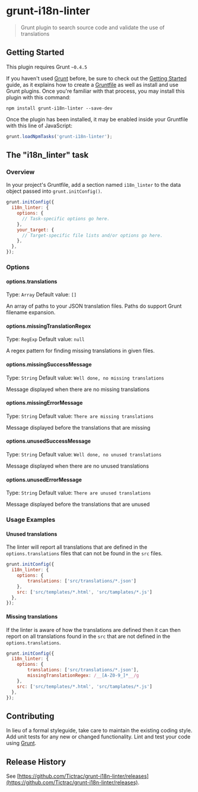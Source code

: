 # grunt-i18n-linter

> Grunt plugin to search source code and validate the use of translations

## Getting Started
This plugin requires Grunt `~0.4.5`

If you haven't used [Grunt](http://gruntjs.com/) before, be sure to check out the [Getting Started](http://gruntjs.com/getting-started) guide, as it explains how to create a [Gruntfile](http://gruntjs.com/sample-gruntfile) as well as install and use Grunt plugins. Once you're familiar with that process, you may install this plugin with this command:

```shell
npm install grunt-i18n-linter --save-dev
```

Once the plugin has been installed, it may be enabled inside your Gruntfile with this line of JavaScript:

```js
grunt.loadNpmTasks('grunt-i18n-linter');
```

## The "i18n_linter" task

### Overview
In your project's Gruntfile, add a section named `i18n_linter` to the data object passed into `grunt.initConfig()`.

```js
grunt.initConfig({
  i18n_linter: {
    options: {
      // Task-specific options go here.
    },
    your_target: {
      // Target-specific file lists and/or options go here.
    },
  },
});
```

### Options

#### options.translations
Type: `Array`
Default value: `[]`

An array of paths to your JSON translation files. Paths do support Grunt filename expansion.

#### options.missingTranslationRegex
Type: `RegExp`
Default value: `null`

A regex pattern for finding missing translations in given files.

#### options.missingSuccessMessage
Type: `String`
Default value: `Well done, no missing translations`

Message displayed when there are no missing translations

#### options.missingErrorMessage
Type: `String`
Default value: `There are missing translations`

Message displayed before the translations that are missing

#### options.unusedSuccessMessage
Type: `String`
Default value: `Well done, no unused translations`

Message displayed when there are no unused translations

#### options.unusedErrorMessage
Type: `String`
Default value: `There are unused translations`

Message displayed before the translations that are unused

### Usage Examples

#### Unused translations
The linter will report all translations that are defined in the ```options.translations``` files that can not be found in the ```src``` files.

```js
grunt.initConfig({
  i18n_linter: {
    options: {
        translations: ['src/translations/*.json']
    },
    src: ['src/templates/*.html', 'src/tamplates/*.js']
  },
});
```

#### Missing translations
If the linter is aware of how the translations are defined then it can then report on all translations found in the ```src``` that are not defined in the ```options.translations```.

```js
grunt.initConfig({
  i18n_linter: {
    options: {
        translations: ['src/translations/*.json'],
        missingTranslationRegex: /__[A-Z0-9_]*__/g
    },
    src: ['src/templates/*.html', 'src/tamplates/*.js']
  },
});
```

## Contributing
In lieu of a formal styleguide, take care to maintain the existing coding style. Add unit tests for any new or changed functionality. Lint and test your code using [Grunt](http://gruntjs.com/).

## Release History
See [https://github.com/Tictrac/grunt-i18n-linter/releases](https://github.com/Tictrac/grunt-i18n-linter/releases).
